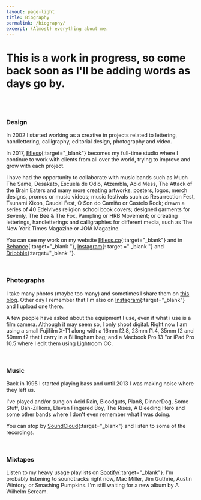 ```yaml
---
layout: page-light
title: Biography
permalink: /biography/
excerpt: (Almost) everything about me.
---
```


# This is a work in progress, so come back soon as I'll be adding words as days go by.

<br><br>

### Design

In 2002 I started working as a creative in projects related to lettering, handlettering, calligraphy, editorial design, photography and video.

In 2017, [Efless](http://efless.co){:target="_blank"} becomes my full-time studio where I continue to work with clients from all over the world, trying to improve and grow with each project.

I have had the opportunity to collaborate with music bands such as Much The Same, Desakato, Escuela de Odio, Atzembla, Acid Mess, The Attack of the Brain Eaters and many more creating artworks, posters, logos, merch designs, promos or music videos; music festivals such as Resurrection Fest, Tsunami Xixon, Caudal Fest, O Son do Camiño or Castelo Rock; drawn a series of 40 Edelvives religion school book covers; designed garments for Sevenly, The Bee & The Fox, Pampling or HRB Movement; or creating letterings, handletterings and calligraphies for different media, such as The New York Times Magazine or JOIA Magazine.

You can see my work on my website [Efless.co](http://efless.co){:target="_blank"} and in [Behance](http://behance.com/efless){:target="_blank "}, [Instagram](http://instagram.com/efless){: target =" _blank "} and [Dribbble](http://dribbble.com/efless){:target="_blank "}.

<br>

### Photographs

I take many photos (maybe too many) and sometimes I share them on [this blog]({{site.url}}/journal#Photography). Other day I remember that I'm also on [Instagram](http://instagram.com/franvelas.co){:target="_blank"} and I upload one there.

A few people have asked about the equipment I use, even if what i use is a film camera. Although it may seem so, I only shoot digital. Right now I am using a small Fujifilm X-T1 along with a 16mm f2.8, 23mm f1.4, 35mm f2 and 50mm f2 that I carry in a Billingham bag; and a Macbook Pro 13 "or iPad Pro 10.5 where I edit them using Lightroom CC.

<br>

### Music

Back in 1995 I started playing bass and until 2013 I was making noise where they left us.

I've played and/or sung on Acid Rain, Bloodguts, Plan8, DinnerDog, Some Stuff, Bah-Zillions, Eleven Fingered Boy, The Rises, A Bleeding Hero and some other bands where I don't even remember what I was doing.

You can stop by [SoundCloud](https://soundcloud.com/franvelasco/albums){:target="_blank"} and listen to some of the recordings.

<br>

### Mixtapes

Listen to my heavy usage playlists on [Spotify](https://open.spotify.com/user/efless?si=e_ZKjKO_S0uB5Ek6mhIWRA){:target="_blank"}.
I'm probably listening to soundtracks right now, Mac Miller, Jim Guthrie, Austin Wintory, or Smashing Pumpkins. I'm still waiting for a new album by A Wilhelm Scream.

